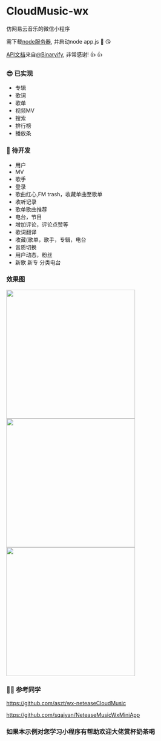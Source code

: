 # CloudMusic-wx

仿网易云音乐的微信小程序

需下载[node服务器](https://github.com/Binaryify/NeteaseCloudMusicApi), 并启动node app.js 🤣 😘

[API文档](https://binaryify.github.io/NeteaseCloudMusicApi/#/)来自[@Binaryify](https://github.com/Binaryify), 非常感谢! 👍 👍

### 😎 已实现

* 专辑
* 歌词
* 歌单
* 视频MV
* 搜索
* 排行榜
* 播放条

### 👏 待开发

* 用户
* MV
* 歌手
* 登录
* 歌曲红心,FM trash，收藏单曲至歌单
* 收听记录
* 歌单歌曲推荐
* 电台，节目
* 增加评论，评论点赞等 
* 歌词翻译
* 收藏(歌单，歌手，专辑，电台
* 音质切换
* 用户动态，粉丝
* 新歌 新专 分类电台

### 效果图

<image width="340" src="https://github.com/jww997/CloudMusic-wx/blob/master/other/1.gif"/><image width="340" src="https://github.com/jww997/CloudMusic-wx/blob/master/other/2.gif"/><image width="340" src="https://github.com/jww997/CloudMusic-wx/blob/master/other/3.gif"/>


### 👯‍♂️ 参考同学

https://github.com/aszt/wx-neteaseCloudMusic

https://github.com/sqaiyan/NeteaseMusicWxMiniApp





### 如果本示例对您学习小程序有帮助欢迎大佬赏杯奶茶喝


